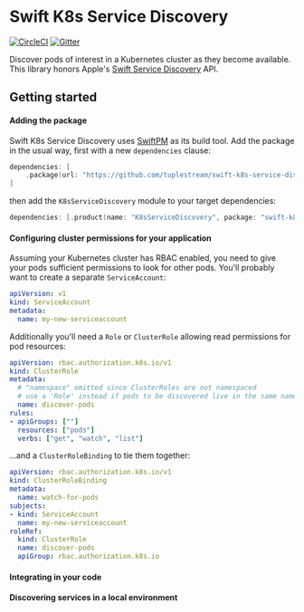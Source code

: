 # Swift K8s Service Discovery

[![CircleCI](https://img.shields.io/circleci/build/github/tuplestream/swift-k8s-service-discovery)](https://app.circleci.com/pipelines/github/tuplestream/swift-k8s-service-discovery)
[![Gitter](https://badges.gitter.im/tuplestream/oss.svg)](https://gitter.im/tuplestream/oss?utm_source=badge&utm_medium=badge&utm_campaign=pr-badge)

Discover pods of interest in a Kubernetes cluster as they become available. This library honors Apple's [Swift Service Discovery](https://github.com/apple/swift-service-discovery) API.

## Getting started

#### Adding the package

Swift K8s Service Discovery uses [SwiftPM](https://swift.org/package-manager/) as its build tool. Add the package in the usual way, first with a new `dependencies` clause:

```swift
dependencies: [
    .package(url: "https://github.com/tuplestream/swift-k8s-service-discovery.git", from: "0.10.0")
]
```
then add the `K8sServiceDiscovery` module to your target dependencies:

```swift
dependencies: [.product(name: "K8sServiceDiscovery", package: "swift-k8s-service-discovery")]
```

#### Configuring cluster permissions for your application

Assuming your Kubernetes cluster has RBAC enabled, you need to give your pods sufficient permissions to look for other pods. You'll probably want to create a separate `ServiceAccount`:

```yaml
apiVersion: v1
kind: ServiceAccount
metadata:
  name: my-new-serviceaccount
```

Additionally you'll need a `Role` or  `ClusterRole` allowing read permissions for pod resources:

```yaml
apiVersion: rbac.authorization.k8s.io/v1
kind: ClusterRole
metadata:
  # "namespace" omitted since ClusterRoles are not namespaced
  # use a 'Role' instead if pods to be discovered live in the same namespace
  name: discover-pods
rules:
- apiGroups: [""]
  resources: ["pods"]
  verbs: ["get", "watch", "list"]
```

...and a `ClusterRoleBinding` to tie them together:

```yaml
apiVersion: rbac.authorization.k8s.io/v1
kind: ClusterRoleBinding
metadata:
  name: watch-for-pods
subjects:
- kind: ServiceAccount
  name: my-new-serviceaccount
roleRef:
  kind: ClusterRole
  name: discover-pods
  apiGroup: rbac.authorization.k8s.io
```

#### Integrating in your code



#### Discovering services in a local environment


